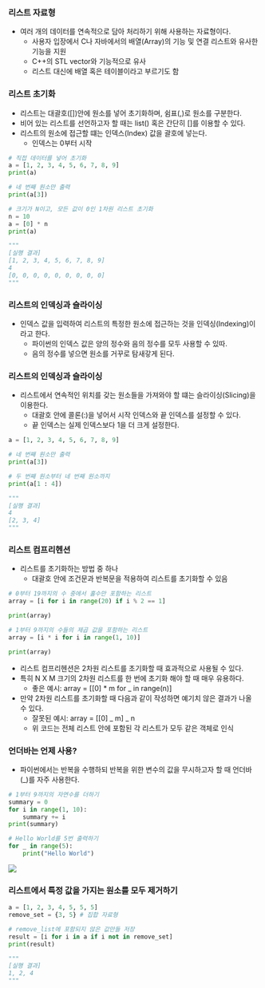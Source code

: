 ### 리스트 자료형

- 여러 개의 데이터를 연속적으로 담아 처리하기 위해 사용하는 자료형이다.
  - 사용자 입장에서 C나 자바에서의 배열(Array)의 기능 및 연결 리스트와 유사한 기능을 지원
  - C++의 STL vector와 기능적으로 유사
  - 리스트 대신에 배열 혹은 테이블이라고 부르기도 함

### 리스트 초기화

- 리스트는 대괄호([])안에 원소를 넣어 초기화하며, 쉼표(,)로 원소를 구분한다.
- 비어 있는 리스트를 선언하고자 할 때는 list() 혹은 간단히 []를 이용할 수 있다.
- 리스트의 원소에 접근할 떄는 인덱스(Index) 값을 괄호에 넣는다.
  - 인덱스는 0부터 시작

```python
# 직접 데이터를 넣어 초기화
a = [1, 2, 3, 4, 5, 6, 7, 8, 9]
print(a)

# 네 번째 원소만 출력
print(a[3])

# 크기가 N이고, 모든 값이 0인 1차원 리스트 초기화
n = 10
a = [0] * n
print(a)

"""
[실행 결과]
[1, 2, 3, 4, 5, 6, 7, 8, 9]
4
[0, 0, 0, 0, 0, 0, 0, 0, 0]
"""
```

### 리스트의 인덱싱과 슬라이싱

- 인덱스 값을 입력하여 리스트의 특정한 원소에 접근하는 것을 인덱싱(Indexing)이라고 한다.
  - 파이썬의 인덱스 값은 양의 정수와 음의 정수를 모두 사용할 수 있따.
  - 음의 정수를 넣으면 원소를 거꾸로 탐새갛게 된다.

### 리스트의 인덱싱과 슬라이싱

- 리스트에서 연속적인 위치를 갖는 원소들을 가져와야 할 떄는 슬라이싱(Slicing)을 이용한다.
  - 대괄호 안에 콜론(:)을 넣어서 시작 인덱스와 끝 인덱스를 설정할 수 있다.
  - 끝 인덱스는 실제 인덱스보다 1을 더 크게 설정한다.

```python
a = [1, 2, 3, 4, 5, 6, 7, 8, 9]

# 네 번째 원소만 출력
print(a[3])

# 두 번째 원소부터 네 번째 원소까지
print(a[1 : 4])

"""
[실행 결과]
4
[2, 3, 4]
"""
```

### 리스트 컴프리헨션

- 리스트를 초기화하는 방법 중 하나
  - 대괄호 안에 조건문과 반복문을 적용하여 리스트를 초기화할 수 있음

```python
# 0부터 19까지의 수 중에서 홀수만 포함하는 리스트
array = [i for i in range(20) if i % 2 == 1]

print(array)

# 1부터 9까지의 수들의 제곱 값을 포함하는 리스트
array = [i * i for i in range(1, 10)]

print(array)
```

- 리스트 컴프리헨션은 2차원 리스트를 초기화할 때 효과적으로 사용될 수 있다.
- 특히 N X M 크기의 2차원 리스트를 한 번에 초기화 해야 할 때 매우 유용하다.
  - 좋은 예시: array = [[0] \* m for \_ in range(n)]
- 만약 2차원 리스트를 초기화할 때 다음과 같이 작성하면 예기치 않은 결과가 나올 수 있다.
  - 잘못된 예시: array = [[0] _ m] _ n
  - 위 코드는 전체 리스트 안에 포함된 각 리스트가 모두 같은 객체로 인식

### 언더바는 언제 사용?

- 파이썬에서는 반복을 수행하되 반복을 위한 변수의 값을 무시하고자 할 때 언더바(\_)를 자주 사용한다.

```python
# 1부터 9까지의 자연수를 더하기
summary = 0
for i in range(1, 10):
    summary += i
print(summary)
```

```python
# Hello World를 5번 출력하기
for _ in range(5):
    print("Hello World")
```

![](https://velog.velcdn.com/images/sanizzang00/post/55e3ec27-0158-45fa-b693-af2b7d554b89/image.png)

### 리스트에서 특정 값을 가지는 원소를 모두 제거하기

```python
a = [1, 2, 3, 4, 5, 5, 5]
remove_set = {3, 5} # 집합 자료형

# remove_list에 포함되지 않은 값만들 저장
result = [i for i in a if i not in remove_set]
print(result)

"""
[실행 결과]
1, 2, 4
"""
```
